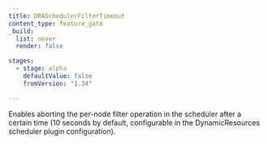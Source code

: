 ```yaml
---
title: DRASchedulerFilterTimeout
content_type: feature_gate
_build:
  list: never
  render: false

stages:
  - stage: alpha
    defaultValue: false
    fromVersion: "1.34"

---
```

Enables aborting the per-node filter operation in the scheduler after a certain
time (10 seconds by default, configurable in the DynamicResources scheduler
plugin configuration).


